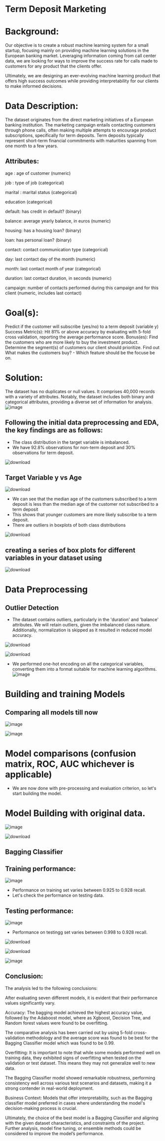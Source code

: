  # Term Deposit Marketing

# Background:

Our objective is to create a robust machine learning system for a small startup, focusing mainly on providing machine learning solutions in the European banking market. Leveraging information coming from call center data, we are looking for ways to improve the success rate for calls made to customers for any product that the clients offer.

Ultimately, we are designing an ever-evolving machine learning product that offers high success outcomes while providing interpretability for our clients to make informed decisions.

# Data Description:
The dataset originates from the direct marketing initiatives of a European banking institution. The marketing campaign entails contacting customers through phone calls, often making multiple attempts to encourage product subscriptions, specifically for term deposits. Term deposits typically represent short-term financial commitments with maturities spanning from one month to a few years.

## Attributes:
 
age : age of customer (numeric)

job : type of job (categorical)

marital : marital status (categorical)

education (categorical)

default: has credit in default? (binary)

balance: average yearly balance, in euros (numeric)

housing: has a housing loan? (binary)

loan: has personal loan? (binary)

contact: contact communication type (categorical)

day: last contact day of the month (numeric)

month: last contact month of year (categorical)

duration: last contact duration, in seconds (numeric)

campaign: number of contacts performed during this campaign and for this client (numeric, includes last contact)
     
# Goal(s):
Predict if the customer will subscribe (yes/no) to a term deposit (variable y)
Success Metric(s): Hit 81% or above accuracy by evaluating with 5-fold cross validation, reporting the average performance score.
Bonus(es): Find the customers who are more likely to buy the investment product. Determine the segment(s) of customers our client should prioritize. Find out What makes the customers buy? - Which feature should be the focuse be on.

# Solution:

The dataset has no duplicates or null values. It comprises 40,000 records with a variety of attributes. Notably, the dataset includes both binary and categorical attributes, providing a diverse set of information for analysis.
![image](https://github.com/53KIbGcAqz0Gokmj/rpWeDBxTIY2yGdpf/assets/143815258/a9d1fd79-86e9-4c84-acd0-46f76677ad68)

## Following the initial data preprocessing and EDA, the key findings are as follows:

* The class distribution in the target variable is imbalanced.
* We have 92.8% observations for non-term deposit and 30% observations for term deposit.

![download](https://github.com/53KIbGcAqz0Gokmj/rpWeDBxTIY2yGdpf/assets/143815258/49c1a5db-96bc-498b-9c84-d88a6cfa94b0)

## Target Variable y vs Age
![download](https://github.com/53KIbGcAqz0Gokmj/rpWeDBxTIY2yGdpf/assets/143815258/53da7947-7f1c-4286-9d61-d4ee4e09a24b)

* We can see that the median age of the customers subscribed to a term deposit is less than the median age of the customer not subscribed to a term deposit
* This shows that younger customers are more likely subscribe to a term deposit.
* There are outliers in boxplots of both class distributions
  
![download](https://github.com/53KIbGcAqz0Gokmj/rpWeDBxTIY2yGdpf/assets/143815258/bce0558d-a121-4325-9298-d97f31d16971)

## creating a series of box plots for different variables in your dataset using 

![download](https://github.com/53KIbGcAqz0Gokmj/rpWeDBxTIY2yGdpf/assets/143815258/b4ce979b-313a-46d1-aae6-a0896d3a6fd2)

# Data Preprocessing

## Outlier Detection

* The dataset contains outliers, particularly in the 'duration' and 'balance' attributes. We will retain outliers, given the imbalanced class nature. Additionally, normalization is skipped as it resulted in reduced model accuracy.


![download](https://github.com/53KIbGcAqz0Gokmj/rpWeDBxTIY2yGdpf/assets/143815258/d7c81a05-b530-4a51-80aa-3f828480cc1b)

![download](https://github.com/53KIbGcAqz0Gokmj/rpWeDBxTIY2yGdpf/assets/143815258/79243d3d-fa05-4914-b5ee-fd34e405d101)

* We performed one-hot encoding on all the categorical variables, converting them into a format suitable for machine learning algorithms.
![image](https://github.com/53KIbGcAqz0Gokmj/rpWeDBxTIY2yGdpf/assets/143815258/9ebd1eca-4bab-439a-9eeb-7aad590701a7)

# Building and training Models
## Comparing all models till now
![image](https://github.com/53KIbGcAqz0Gokmj/rpWeDBxTIY2yGdpf/assets/143815258/2d1928cd-be1a-4ee9-a6d4-8e992708540a)

![image](https://github.com/53KIbGcAqz0Gokmj/rpWeDBxTIY2yGdpf/assets/143815258/80087f6c-f68d-4aaa-92fc-ea75e574f546)

# Model comparisons (confusion matrix, ROC, AUC whichever is applicable)
* We are now done with pre-processing and evaluation criterion, so let's start building the model.
# Model Building with original data.

![image](https://github.com/53KIbGcAqz0Gokmj/rpWeDBxTIY2yGdpf/assets/143815258/c5514000-35ed-4bd1-8ca2-4f45a1a0704f)

![download](https://github.com/53KIbGcAqz0Gokmj/rpWeDBxTIY2yGdpf/assets/143815258/11985d0a-47f4-46bd-b590-87da6673fd33)


## Bagging Classifier

## Training performance:

![image](https://github.com/53KIbGcAqz0Gokmj/rpWeDBxTIY2yGdpf/assets/143815258/86bf0bbc-bd0d-4635-b768-009e974e565f)


* Performance on training set varies between 0.925 to 0.928 recall.
* Let's check the performance on testing data.
  
## Testing performance:

![image](https://github.com/53KIbGcAqz0Gokmj/rpWeDBxTIY2yGdpf/assets/143815258/620a1ecb-7856-46ae-9e9a-b41813abb93a)



* Performance on testingg set varies between 0.998 to 0.928 recall.

![download](https://github.com/53KIbGcAqz0Gokmj/rpWeDBxTIY2yGdpf/assets/143815258/94978a9c-1229-4ca9-aaa8-17c5cf2484db)
   
![download](https://github.com/53KIbGcAqz0Gokmj/rpWeDBxTIY2yGdpf/assets/143815258/00d72c4b-ab94-48d2-a881-5227d5a84d66)

![image](https://github.com/53KIbGcAqz0Gokmj/rpWeDBxTIY2yGdpf/assets/143815258/b9814352-8ccd-4929-a8da-15d71b75c5e4)

## Conclusion:
The analysis led to the following conclusions:

After evaluating seven different models, it is evident that their performance values significantly vary.

Accuracy: The bagging model achieved the highest accuracy value, followed by the Adaboost model, where as Xgboost, Decision Tree, and Random forest values were found to be overfitting.

The comparative analysis has been carried out by using 5-fold cross-validation methodology and the average score was found to be best for the Bagging Classifier model which was found to be 0.99.

Overfitting: It is important to note that while some models performed well on training data, they exhibited signs of overfitting when tested on the validation or test dataset. This means they may not generalize well to new data.

The Bagging Classifier model showed remarkable robustness, performing consistency well across various test scenarios and datasets, making it a strong contender in real-world deployment.

Business Context: Models that offer interpretability, such as the Bagging classifier model preferred in cases where understanding the model's decision-making process is crucial.

Ultimately, the choice of the best model is a Bagging Classifier and aligning with the given dataset characteristics, and constraints of the project. Further analysis, model fine tuning, or ensemble methods could be considered to improve the model’s performance.










